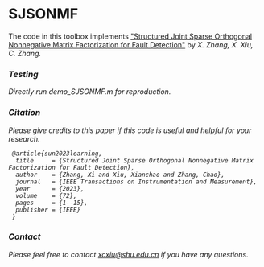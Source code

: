# SJSONMF

The code in this toolbox implements ["Structured Joint Sparse Orthogonal Nonnegative Matrix Factorization for Fault Detection"](https://ieeexplore.ieee.org/document/10036023) by <i>X. Zhang, X. Xiu, C. Zhang<i>.

### Testing
Directly run demo_SJSONMF.m for reproduction.

### Citation
Please give credits to this paper if this code is useful and helpful for your research.

     @article{sun2023learning,
      title     = {Structured Joint Sparse Orthogonal Nonnegative Matrix Factorization for Fault Detection},
      author    = {Zhang, Xi and Xiu, Xianchao and Zhang, Chao},
      journal   = {IEEE Transactions on Instrumentation and Measurement},
      year      = {2023},
      volume    = {72},
      pages     = {1--15},
      publisher = {IEEE}
     }


### Contact 
Please feel free to contact xcxiu@shu.edu.cn if you have any questions.











